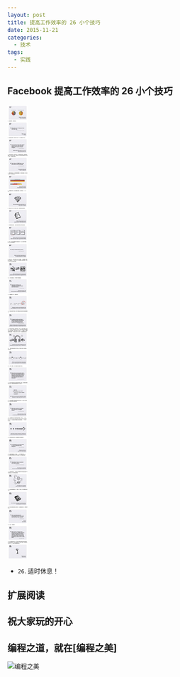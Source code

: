 ```yaml
---
layout: post
title: 提高工作效率的 26 小个技巧
date: 2015-11-21
categories:
  - 技术
tags:
  - 实践
---
```

## Facebook 提高工作效率的 26 小个技巧


![工作效率](/img/article/11/2015-11-21-facebook.jpg)


* `26`. 适时休息！



## 扩展阅读


## 祝大家玩的开心

## 编程之道，就在[编程之美]

![编程之美](/img/weixin_qr.jpg)

